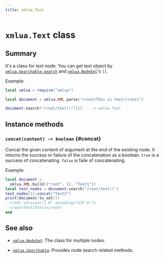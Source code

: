 ```yaml
---
title: xmlua.Text
---
```


# `xmlua.Text` class

## Summary

It's a class for text node. You can get text object by [`xmlua.Searchable:search`][searchable-search] and [`xmlua.NodeSet`][node-set]'s `[]`.

Example:

```lua
local xmlua = require("xmlua")

local document = xmlua.XML.parse("<root>This is text</root>")

document:search("/root/text()")[1] -- -> xmlua.Text
```

## Instance methods

### `concat(content) -> boolean` {#concat}

Concat the given content of argument at the end of the existing node.
It returns the success or failure of the concatenation as a boolean.
`true` is a success of concatenating. `false` is faile of concatenating.

Example:

```lua
local document =
  xmlua.XML.build({"root", {}, "Text1"})
local text_nodes = document:search("/root/text()")
text_nodes[1]:concat("Text2")
print(document:to_xml())
--<?xml version="1.0" encoding="UTF-8"?>
--<root>Text1Text2</root>
end
```

## See also

  * [`xmlua.NodeSet`][node-set]: The class for multiple nodes.

  * [`xmlua.Searchable`][searchable]: Provides node search related methods.


[node-set]:node-set.html

[searchable-search]:searchable.html#search

[searchable]:searchable.html
